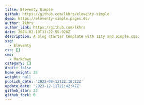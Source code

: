 ```yaml
---
title: Eleventy Simple
github: https://github.com/lkhrs/eleventy-simple
demo: https://eleventy-simple.pages.dev
author: lkhrs
author_link: https://github.com/lkhrs
date: 2024-02-18T13:22:55.926Z
description: A blog starter template with 11ty and Simple.css.
ssg:
  - Eleventy
css: []
cms:
  - Markdown
category: []
draft: false
home_weight: 28
weight: null
publish_date: '2022-08-12T22:18:22Z'
update_date: '2023-12-11T21:42:47Z'
github_star: 23
github_fork: 0
---
```

